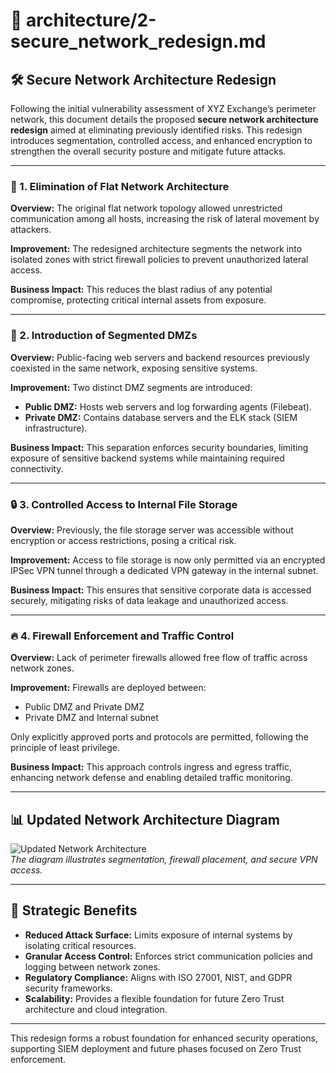# 📁 architecture/2-secure_network_redesign.md

## 🛠️ Secure Network Architecture Redesign

Following the initial vulnerability assessment of XYZ Exchange’s perimeter network, this document details the proposed **secure network architecture redesign** aimed at eliminating previously identified risks. This redesign introduces segmentation, controlled access, and enhanced encryption to strengthen the overall security posture and mitigate future attacks.

---

### 🎯 1. Elimination of Flat Network Architecture

**Overview:** The original flat network topology allowed unrestricted communication among all hosts, increasing the risk of lateral movement by attackers.

**Improvement:** The redesigned architecture segments the network into isolated zones with strict firewall policies to prevent unauthorized lateral access.

**Business Impact:** This reduces the blast radius of any potential compromise, protecting critical internal assets from exposure.

---

### 🔐 2. Introduction of Segmented DMZs

**Overview:** Public-facing web servers and backend resources previously coexisted in the same network, exposing sensitive systems.

**Improvement:** Two distinct DMZ segments are introduced:
- **Public DMZ:** Hosts web servers and log forwarding agents (Filebeat).  
- **Private DMZ:** Contains database servers and the ELK stack (SIEM infrastructure).

**Business Impact:** This separation enforces security boundaries, limiting exposure of sensitive backend systems while maintaining required connectivity.

---

### 🔒 3. Controlled Access to Internal File Storage

**Overview:** Previously, the file storage server was accessible without encryption or access restrictions, posing a critical risk.

**Improvement:** Access to file storage is now only permitted via an encrypted IPSec VPN tunnel through a dedicated VPN gateway in the internal subnet.

**Business Impact:** This ensures that sensitive corporate data is accessed securely, mitigating risks of data leakage and unauthorized access.

---

### 🔥 4. Firewall Enforcement and Traffic Control

**Overview:** Lack of perimeter firewalls allowed free flow of traffic across network zones.

**Improvement:** Firewalls are deployed between:
- Public DMZ and Private DMZ  
- Private DMZ and Internal subnet  

Only explicitly approved ports and protocols are permitted, following the principle of least privilege.

**Business Impact:** This approach controls ingress and egress traffic, enhancing network defense and enabling detailed traffic monitoring.

---

## 📊 Updated Network Architecture Diagram

![Updated Network Architecture](../images/new-network-diagram.png)  
*The diagram illustrates segmentation, firewall placement, and secure VPN access.*

---

## 📌 Strategic Benefits

- **Reduced Attack Surface:** Limits exposure of internal systems by isolating critical resources.  
- **Granular Access Control:** Enforces strict communication policies and logging between network zones.  
- **Regulatory Compliance:** Aligns with ISO 27001, NIST, and GDPR security frameworks.  
- **Scalability:** Provides a flexible foundation for future Zero Trust architecture and cloud integration.

---

This redesign forms a robust foundation for enhanced security operations, supporting SIEM deployment and future phases focused on Zero Trust enforcement.

